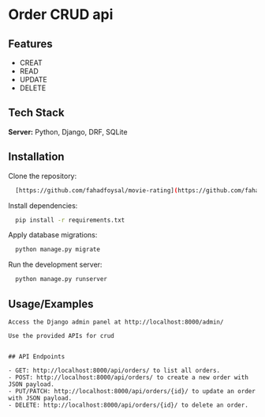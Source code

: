 
# Order CRUD api





## Features

- CREAT
- READ
- UPDATE
- DELETE


## Tech Stack

**Server:** Python, Django, DRF, SQLite


## Installation

Clone the repository:

```bash
  [https://github.com/fahadfoysal/movie-rating](https://github.com/fahadfoysal/order)

```
Install dependencies:
```bash
  pip install -r requirements.txt

``` 
Apply database migrations:

```bash
  python manage.py migrate

```
Run the development server:
```bash
  python manage.py runserver

``` 
## Usage/Examples

```
Access the Django admin panel at http://localhost:8000/admin/

Use the provided APIs for crud


## API Endpoints

- GET: http://localhost:8000/api/orders/ to list all orders.
- POST: http://localhost:8000/api/orders/ to create a new order with JSON payload.
- PUT/PATCH: http://localhost:8000/api/orders/{id}/ to update an order with JSON payload.
- DELETE: http://localhost:8000/api/orders/{id}/ to delete an order.



